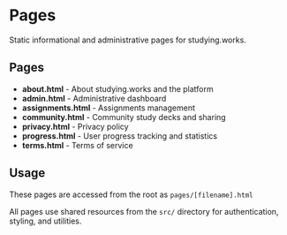 # Pages

Static informational and administrative pages for studying.works.

## Pages

- **about.html** - About studying.works and the platform
- **admin.html** - Administrative dashboard
- **assignments.html** - Assignments management
- **community.html** - Community study decks and sharing
- **privacy.html** - Privacy policy
- **progress.html** - User progress tracking and statistics
- **terms.html** - Terms of service

## Usage

These pages are accessed from the root as `pages/[filename].html`

All pages use shared resources from the `src/` directory for authentication, styling, and utilities.
